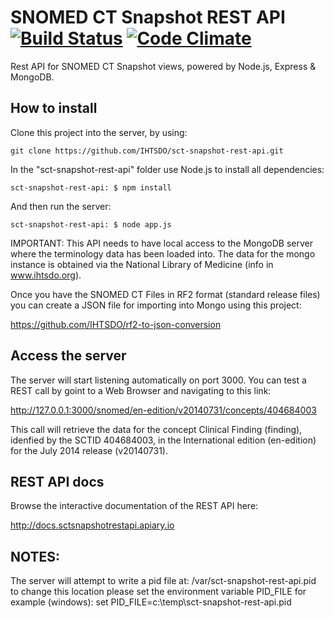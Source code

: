 SNOMED CT Snapshot REST API [![Build Status](https://travis-ci.org/IHTSDO/sct-snapshot-rest-api.svg?branch=master)](https://travis-ci.org/IHTSDO/sct-snapshot-rest-api) [![Code Climate](https://codeclimate.com/github/IHTSDO/sct-snapshot-rest-api/badges/gpa.svg)](https://codeclimate.com/github/IHTSDO/sct-snapshot-rest-api)
===========================

Rest API for SNOMED CT Snapshot views, powered by Node.js, Express &amp; MongoDB.

How to install
--------------

Clone this project into the server, by using:
```
git clone https://github.com/IHTSDO/sct-snapshot-rest-api.git
```

In the "sct-snapshot-rest-api" folder use Node.js to install all dependencies:
```
sct-snapshot-rest-api: $ npm install
```

And then run the server:
```
sct-snapshot-rest-api: $ node app.js
```

IMPORTANT: This API needs to have local access to the MongoDB server where the terminology data has been loaded into.
The data for the mongo instance is obtained via the National Library of Medicine (info in www.ihtsdo.org).

Once you have the SNOMED CT Files in RF2 format (standard release files) you can create a JSON file for importing into Mongo using this project:

https://github.com/IHTSDO/rf2-to-json-conversion


Access the server
-----------------

The server will start listening automatically on port 3000. You can test a REST call by goint to a Web Browser and navigating to this link:

http://127.0.0.1:3000/snomed/en-edition/v20140731/concepts/404684003

This call will retrieve the data for the concept Clinical Finding (finding), idenfied by the SCTID 404684003, in the International edition (en-edition) for the July 2014 release (v20140731).

REST API docs
-------------

Browse the interactive documentation of the REST API here:

http://docs.sctsnapshotrestapi.apiary.io

NOTES:
-------------
The server will attempt to write a pid file at:
/var/sct-snapshot-rest-api.pid
to change this location please set the environment variable
PID_FILE
for example (windows):
set PID_FILE=c:\temp\sct-snapshot-rest-api.pid



